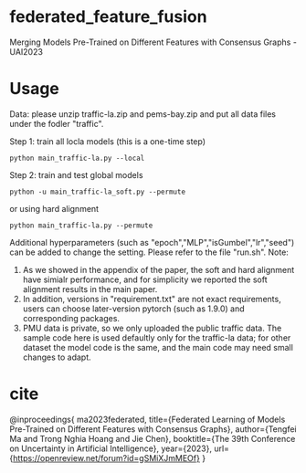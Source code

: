 # federated_feature_fusion
Merging Models Pre-Trained on Different Features with Consensus Graphs - UAI2023

# Usage
Data: please unzip traffic-la.zip and pems-bay.zip and put all data files under the fodler "traffic".

Step 1: train all locla models (this is a one-time step)
```
python main_traffic-la.py --local
```

Step 2: train and test global models
```
python -u main_traffic-la_soft.py --permute
```
or using hard alignment
```
python main_traffic-la.py --permute
```

Additional hyperparameters (such as "epoch","MLP","isGumbel","lr","seed") can be added to change the setting. Please refer to the file "run.sh". 
Note: 
1. As we showed in the appendix of the paper, the soft and hard alignment have simialr performance, and for simplicity we reported the soft alignment results in the main paper. 
2. In addition, versions in "requirement.txt" are not exact requirements, users can choose later-version pytorch (such as 1.9.0) and corresponding packages.
3. PMU data is private, so we only uploaded the public traffic data. The sample code here is used defaultly only for the traffic-la data; for other dataset the model code is the same, and the main code may need small changes to adapt.



# cite
>
@inproceedings{
ma2023federated,
title={Federated Learning of Models Pre-Trained on Different Features with Consensus Graphs},
author={Tengfei Ma and Trong Nghia Hoang and Jie Chen},
booktitle={The 39th Conference on Uncertainty in Artificial Intelligence},
year={2023},
url={https://openreview.net/forum?id=gSMiXJmMEOf}
}
>
